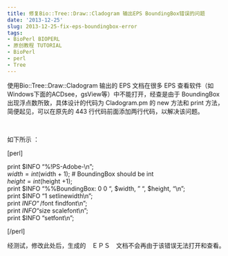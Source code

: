 ```yaml
---
title: 修复Bio::Tree::Draw::Cladogram 输出EPS BoundingBox错误的问题
date: '2013-12-25'
slug: 2013-12-25-fix-eps-boundingbox-error
tags:
- BioPerl BIOPERL
- 原创教程 TUTORIAL
- BioPerl
- perl
- Tree
---
```



使用Bio::Tree::Draw::Cladogram 输出的 EPS 文档在很多 EPS
查看软件（如Windows下面的ACDsee，gsView等）中不能打开，经查是由于
BoundingBox 出现浮点数所致，具体设计的代码为 Cladogram.pm 的 new 方法和
print 方法，简便起见，可以在原先的 443
行代码前面添加两行代码，以解决该问题。

 

如下所示 ：

\[perl\]

print $INFO “%!PS-Adobe-\\n”;  
$width = int($width + 1); \# BoundingBox should be int  
$height = int($height +1);  
print $INFO “%%BoundingBox: 0 0 “, $width, ” “, $height, “\\n”;  
print $INFO “1 setlinewidth\\n”;  
print $INFO “/$font findfont\\n”;  
print $INFO “$size scalefont\\n”;  
print $INFO “setfont\\n”;

\[/perl\]

经测试，修改此处后，生成的　ＥＰＳ　文档不会再由于该错误无法打开和查看。
